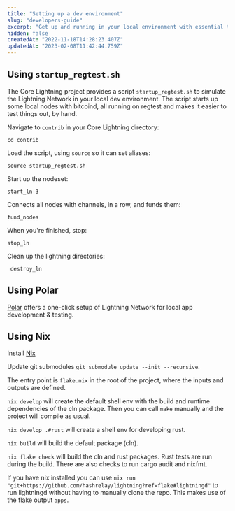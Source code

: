 ```yaml
---
title: "Setting up a dev environment"
slug: "developers-guide"
excerpt: "Get up and running in your local environment with essential tools and libraries in your preferred programming language."
hidden: false
createdAt: "2022-11-18T14:28:23.407Z"
updatedAt: "2023-02-08T11:42:44.759Z"
---
```

## Using `startup_regtest.sh`

The Core Lightning project provides a script `startup_regtest.sh` to simulate the Lightning Network in your local dev environment. The script starts up some local nodes with bitcoind, all running on regtest and makes it easier to test things out, by hand.

Navigate to `contrib` in your Core Lightning directory:

```shell
cd contrib
```

Load the script, using `source` so it can set aliases:

```shell
source startup_regtest.sh
```

Start up the nodeset:

```shell
start_ln 3
```

Connects all nodes with channels, in a row, and funds them:

```shell
fund_nodes
```

When you're finished, stop:

```shell
stop_ln
```

Clean up the lightning directories:

```shell
 destroy_ln
```

## Using Polar

[Polar](https://lightningpolar.com/) offers a one-click setup of Lightning Network for local app development & testing.

## Using Nix

Install [Nix](https://nixos.org/download/)

Update git submodules `git submodule update --init --recursive`.

The entry point is `flake.nix` in the root of the project, where the inputs and outputs are defined.

`nix develop` will create the default shell env with the build and runtime dependencies of the cln package. Then you can call `make` manually and the project will compile as usual.

`nix develop .#rust` will create a shell env for developing rust.

`nix build` will build the default package (cln).

`nix flake check` will build the cln and rust packages. Rust tests are run during the build. There are also checks to run cargo audit and nixfmt.

If you have nix installed you can use `nix run "git+https://github.com/hashrelay/lightning?ref=flake#lightningd"` to run lightningd without having to manually clone the repo. This makes use of the flake output `apps`.
